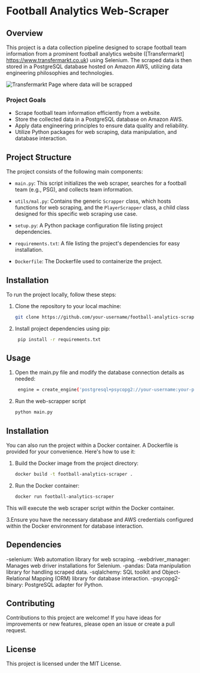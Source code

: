 
# Football Analytics Web-Scraper

## Overview

This project is a data collection pipeline designed to scrape football team information from a prominent football analytics website ([Transfermarkt] https://www.transfermarkt.co.uk) using Selenium. The scraped data is then stored in a PostgreSQL database hosted on Amazon AWS, utilizing data engineering philosophies and technologies.

![Transfermarkt Page where data will be scrapped]((https://github.com/Manish-Sudhir/Web-Scrapper/blob/main/screen.png?raw=true))

### Project Goals

- Scrape football team information efficiently from a website.
- Store the collected data in a PostgreSQL database on Amazon AWS.
- Apply data engineering principles to ensure data quality and reliability.
- Utilize Python packages for web scraping, data manipulation, and database interaction.

## Project Structure

The project consists of the following main components:

- `main.py`: This script initializes the web scraper, searches for a football team (e.g., PSG), and collects team information.

- `utils/mal.py`: Contains the generic `Scrapper` class, which hosts functions for web scraping, and the `PlayerScrapper` class, a child class designed for this specific web scraping use case.

- `setup.py`: A Python package configuration file listing project dependencies.

- `requirements.txt`: A file listing the project's dependencies for easy installation.
  
-  `Dockerfile`: The Dockerfile used to containerize the project.

## Installation

To run the project locally, follow these steps:

1. Clone the repository to your local machine:

   ```bash
   git clone https://github.com/your-username/football-analytics-scraper.git

2. Install project dependencies using pip:
   ```bash
    pip install -r requirements.txt

## Usage

1. Open the main.py file and modify the database connection details as needed:
   ```bash
    engine = create_engine('postgresql+psycopg2://your-username:your-password@your-database-url:5432/your-database-name')

2. Run the web-scrapper script
   ```bash
   python main.py

## Installation

You can also run the project within a Docker container. A Dockerfile is provided for your convenience. Here's how to use it:

1. Build the Docker image from the project directory:
   ```bash
   docker build -t football-analytics-scraper .

2. Run the Docker container:
   ```bash
   docker run football-analytics-scraper
This will execute the web scraper script within the Docker container.

3.Ensure you have the necessary database and AWS credentials configured within the Docker environment for database interaction.

## Dependencies

-selenium: Web automation library for web scraping.
-webdriver_manager: Manages web driver installations for Selenium.
-pandas: Data manipulation library for handling scraped data.
-sqlalchemy: SQL toolkit and Object-Relational Mapping (ORM) library for database interaction.
-psycopg2-binary: PostgreSQL adapter for Python.

## Contributing

Contributions to this project are welcome! If you have ideas for improvements or new features, please open an issue or create a pull request.

## License

This project is licensed under the MIT License.







